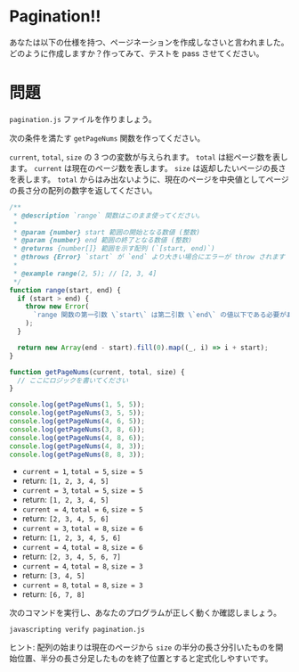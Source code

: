# Pagination!!

あなたは以下の仕様を持つ、ページネーションを作成しなさいと言われました。どのように作成しますか？作ってみて、テストを pass させてください。

# 問題

`pagination.js` ファイルを作りましょう。

次の条件を満たす `getPageNums` 関数を作ってください。

`current`, `total`, `size` の 3 つの変数が与えられます。
`total` は総ページ数を表します。
`current` は現在のページ数を表します。
`size` は返却したいページの長さを表します。
`total` からはみ出ないように、現在のページを中央値としてページの長さ分の配列の数字を返してください。

```javascript
/**
 * @description `range` 関数はこのまま使ってください。
 *
 * @param {number} start 範囲の開始となる数値 (整数)
 * @param {number} end 範囲の終了となる数値 (整数)
 * @returns {number[]} 範囲を示す配列 (`[start, end)`)
 * @throws {Error} `start` が `end` より大きい場合にエラーが throw されます
 *
 * @example range(2, 5); // [2, 3, 4]
 */
function range(start, end) {
  if (start > end) {
    throw new Error(
      `range 関数の第一引数 \`start\` は第二引数 \`end\` の値以下である必要があります (start: ${start}, end: ${end})`,
    );
  }

  return new Array(end - start).fill(0).map((_, i) => i + start);
}

function getPageNums(current, total, size) {
  // ここにロジックを書いてください
}

console.log(getPageNums(1, 5, 5));
console.log(getPageNums(3, 5, 5));
console.log(getPageNums(4, 6, 5));
console.log(getPageNums(3, 8, 6));
console.log(getPageNums(4, 8, 6));
console.log(getPageNums(4, 8, 3));
console.log(getPageNums(8, 8, 3));
```

- `current = 1`, `total = 5`, `size = 5`
- return: `[1, 2, 3, 4, 5]`
- `current = 3`, `total = 5`, `size = 5`
- return: `[1, 2, 3, 4, 5]`
- `current = 4`, `total = 6`, `size = 5`
- return: `[2, 3, 4, 5, 6]`
- `current = 3`, `total = 8`, `size = 6`
- return: `[1, 2, 3, 4, 5, 6]`
- `current = 4`, `total = 8`, `size = 6`
- return: `[2, 3, 4, 5, 6, 7]`
- `current = 4`, `total = 8`, `size = 3`
- return: `[3, 4, 5]`
- `current = 8`, `total = 8`, `size = 3`
- return: `[6, 7, 8]`

次のコマンドを実行し、あなたのプログラムが正しく動くか確認しましょう。

`javascripting verify pagination.js`

ヒント: 配列の始まりは現在のページから `size` の半分の長さ分引いたものを開始位置、半分の長さ分足したものを終了位置とすると定式化しやすいです。
